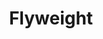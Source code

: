 ---
layout: default
title: Flyweight
modified:
categories: structural
excerpt:
tags: []
image:
  feature:
  teaser: nav/400x250.png
  thumb:
---
